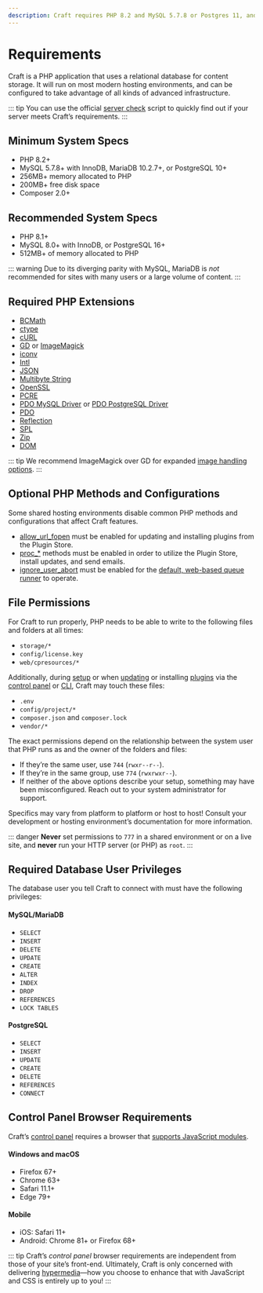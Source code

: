 ```yaml
---
description: Craft requires PHP 8.2 and MySQL 5.7.8 or Postgres 11, and is tested 
---
```


# Requirements

Craft is a PHP application that uses a relational database for content storage. It will run on most modern hosting environments, and can be configured to take advantage of all kinds of advanced infrastructure.

::: tip
You can use the official [server check](https://github.com/craftcms/server-check) script to quickly find out if your server meets Craft’s requirements.
:::

<columns>
<column>

## Minimum System Specs

- PHP 8.2+
- MySQL 5.7.8+ with InnoDB, MariaDB 10.2.7+, or PostgreSQL 10+ <Todo notes="Get final MySQL version requirement" />
- 256MB+ memory allocated to PHP
- 200MB+ free disk space
- Composer 2.0+

</column>
<column>

## Recommended System Specs

- PHP 8.1+
- MySQL 8.0+ with InnoDB, or PostgreSQL 16+
- 512MB+ of memory allocated to PHP

</column>
</columns>

::: warning
Due to its diverging parity with MySQL, MariaDB is _not_ recommended for sites with many users or a large volume of content.
:::

## Required PHP Extensions

- [BCMath](https://www.php.net/manual/en/book.bc.php)
- [ctype](https://secure.php.net/manual/en/book.ctype.php)
- [cURL](http://php.net/manual/en/book.curl.php)
- [GD](http://php.net/manual/en/book.image.php) or [ImageMagick](http://php.net/manual/en/book.imagick.php)
- [iconv](http://php.net/manual/en/book.iconv.php)
- [Intl](http://php.net/manual/en/book.intl.php)
- [JSON](http://php.net/manual/en/book.json.php)
- [Multibyte String](http://php.net/manual/en/book.mbstring.php)
- [OpenSSL](http://php.net/manual/en/book.openssl.php)
- [PCRE](http://php.net/manual/en/book.pcre.php)
- [PDO MySQL Driver](http://php.net/manual/en/ref.pdo-mysql.php) or [PDO PostgreSQL Driver](http://php.net/manual/en/ref.pdo-pgsql.php)
- [PDO](http://php.net/manual/en/book.pdo.php)
- [Reflection](http://php.net/manual/en/class.reflectionextension.php)
- [SPL](http://php.net/manual/en/book.spl.php)
- [Zip](http://php.net/manual/en/book.zip.php)
- [DOM](http://php.net/manual/en/book.dom.php)

::: tip
We recommend ImageMagick over GD for expanded [image handling options](development/image-transforms.md).
:::

## Optional PHP Methods and Configurations

Some shared hosting environments disable common PHP methods and configurations that affect Craft features.

- [allow_url_fopen](http://php.net/manual/en/filesystem.configuration.php#ini.allow-url-fopen) must be enabled for updating and installing plugins from the Plugin Store.
- [proc_*](http://php.net/manual/en/ref.exec.php) methods must be enabled in order to utilize the Plugin Store, install updates, and send emails.
- [ignore_user_abort](https://www.php.net/manual/en/function.ignore-user-abort.php) must be enabled for the [default, web-based queue runner](config4:runQueueAutomatically) to operate.

## File Permissions

For Craft to run properly, PHP needs to be able to write to the following files and folders at all times:

- `storage/*`
- `config/license.key`
- `web/cpresources/*`

Additionally, during [setup](kb:first-time-setup) or when [updating](update.md) or installing [plugins](system/plugins.md) via the [control panel](system/control-panel.md) or [CLI](system/cli.md), Craft may touch these files:

- `.env`
- `config/project/*`
- `composer.json` and `composer.lock`
- `vendor/*`

The exact permissions depend on the relationship between the system user that PHP runs as and the owner of the folders and files:

- If they’re the same user, use `744` (`rwxr--r--`).
- If they’re in the same group, use `774` (`rwxrwxr--`).
- If neither of the above options describe your setup, something may have been misconfigured. Reach out to your system administrator for support.

Specifics may vary from platform to platform or host to host! Consult your development or hosting environment’s documentation for more information.

::: danger
**Never** set permissions to `777` in a shared environment or on a live site, and **never** run your HTTP server (or PHP) as `root`.
:::

## Required Database User Privileges

The database user you tell Craft to connect with must have the following privileges:

<columns>
<column>

#### MySQL/MariaDB

- `SELECT`
- `INSERT`
- `DELETE`
- `UPDATE`
- `CREATE`
- `ALTER`
- `INDEX`
- `DROP`
- `REFERENCES`
- `LOCK TABLES`

</column>

<column>

#### PostgreSQL

- `SELECT`
- `INSERT`
- `UPDATE`
- `CREATE`
- `DELETE`
- `REFERENCES`
- `CONNECT`

</column>
</columns>

<See path="reference/config/db.md" />

## Control Panel Browser Requirements

Craft’s [control panel](./control-panel.md) requires a browser that [supports JavaScript modules](https://caniuse.com/#feat=es6-module-dynamic-import).

#### Windows and macOS

- Firefox 67+
- Chrome 63+
- Safari 11.1+
- Edge 79+

#### Mobile

- iOS: Safari 11+
- Android: Chrome 81+ or Firefox 68+

::: tip
Craft’s _control panel_ browser requirements are independent from those of your site’s front-end. Ultimately, Craft is only concerned with delivering [hypermedia](https://en.wikipedia.org/wiki/Hypermedia)—how you choose to enhance that with JavaScript and CSS is entirely up to you!
:::
